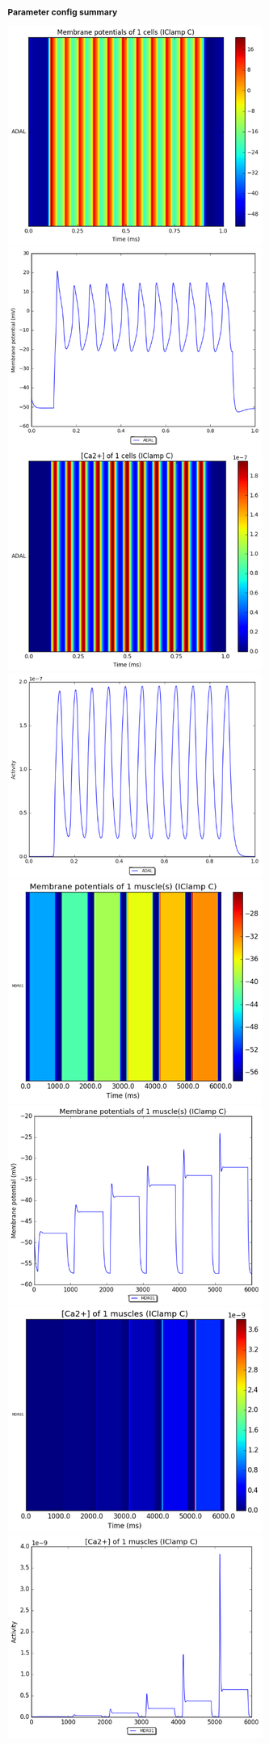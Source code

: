 ### Parameter config summary 
<tr><td><img alt="?" src="neurons_C_IClamp.png"/></td><td><img alt="?" src="traces_neuron_IClamp_C.png"/></td></tr>
<tr><td><img alt=" " src="neuron_activity_C_IClamp.png"/></td><td><img alt=" " src="traces_neuron_activity_IClamp_C.png"/></td></tr>
<tr><td><img alt=" " src="muscles_C_IClamp.png"/></td><td><img alt=" " src="traces_muscles_IClamp_C.png"/></td></tr>
<tr><td><img alt=" " src="muscle_activity_C_IClamp.png"/></td><td><img alt=" " src="traces_muscles_activity_IClamp_C.png"/></td></tr>
